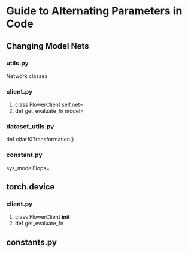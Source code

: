 # Guide to Alternating Parameters in Code

## Changing Model Nets
### utils.py
Network classes
### client.py
1. class FlowerClient self.net=
2. def get_evaluate_fn model=
### dataset_utils.py
def cifar10Transformation()
### constant.py
sys_modelFlops=

## torch.device
### client.py
1. class FlowerClient __init__
2. def get_evaluate_fn

## constants.py
